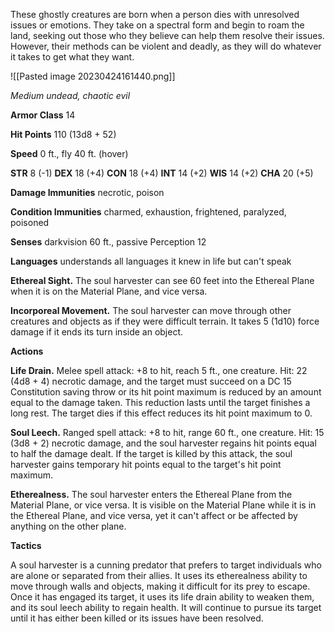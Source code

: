 These ghostly creatures are born when a person dies with unresolved issues or emotions. They take on a spectral form and begin to roam the land, seeking out those who they believe can help them resolve their issues. However, their methods can be violent and deadly, as they will do whatever it takes to get what they want.

![[Pasted image 20230424161440.png]]

_Medium undead, chaotic evil_

**Armor Class** 14

**Hit Points** 110 (13d8 + 52)

**Speed** 0 ft., fly 40 ft. (hover)

**STR** 8 (-1) **DEX** 18 (+4) **CON** 18 (+4) **INT** 14 (+2) **WIS** 14 (+2) **CHA** 20 (+5)

**Damage Immunities** necrotic, poison

**Condition Immunities** charmed, exhaustion, frightened, paralyzed, poisoned

**Senses** darkvision 60 ft., passive Perception 12

**Languages** understands all languages it knew in life but can't speak

**Ethereal Sight.** The soul harvester can see 60 feet into the Ethereal Plane when it is on the Material Plane, and vice versa.

**Incorporeal Movement.** The soul harvester can move through other creatures and objects as if they were difficult terrain. It takes 5 (1d10) force damage if it ends its turn inside an object.

**Actions**

**Life Drain.** Melee spell attack: +8 to hit, reach 5 ft., one creature. Hit: 22 (4d8 + 4) necrotic damage, and the target must succeed on a DC 15 Constitution saving throw or its hit point maximum is reduced by an amount equal to the damage taken. This reduction lasts until the target finishes a long rest. The target dies if this effect reduces its hit point maximum to 0.

**Soul Leech.** Ranged spell attack: +8 to hit, range 60 ft., one creature. Hit: 15 (3d8 + 2) necrotic damage, and the soul harvester regains hit points equal to half the damage dealt. If the target is killed by this attack, the soul harvester gains temporary hit points equal to the target's hit point maximum.

**Etherealness.** The soul harvester enters the Ethereal Plane from the Material Plane, or vice versa. It is visible on the Material Plane while it is in the Ethereal Plane, and vice versa, yet it can't affect or be affected by anything on the other plane.

**Tactics**

A soul harvester is a cunning predator that prefers to target individuals who are alone or separated from their allies. It uses its etherealness ability to move through walls and objects, making it difficult for its prey to escape. Once it has engaged its target, it uses its life drain ability to weaken them, and its soul leech ability to regain health. It will continue to pursue its target until it has either been killed or its issues have been resolved.